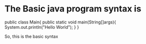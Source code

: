 <h1>The Basic java program syntax is </h1>

public class Main{
  public static void main(String[]args){
    System.out.println("Hello World");
  }
}

So, this is the basic syntax 
